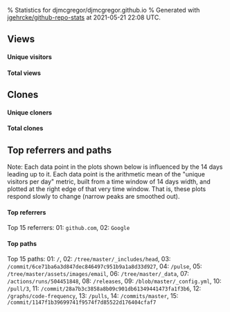 % Statistics for djmcgregor/djmcgregor.github.io
% Generated with [jgehrcke/github-repo-stats](https://github.com/jgehrcke/github-repo-stats) at 2021-05-21 22:08 UTC.


## Views

#### Unique visitors
<div id="chart_views_unique" class="full-width-chart"></div>

#### Total views
<div id="chart_views_total" class="full-width-chart"></div>

<div class="pagebreak-for-print"> </div>


## Clones

#### Unique cloners
<div id="chart_clones_unique" class="full-width-chart"></div>

#### Total clones
<div id="chart_clones_total" class="full-width-chart"></div>



<div class="pagebreak-for-print"> </div>



<div class="pagebreak-for-print"> </div>



## Top referrers and paths


Note: Each data point in the plots shown below is influenced by the 14 days
leading up to it. Each data point is the arithmetic mean of the "unique
visitors per day" metric, built from a time window of 14 days width, and
plotted at the right edge of that very time window. That is, these plots
respond slowly to change (narrow peaks are smoothed out).




#### Top referrers


<div id="chart_referrers_top_n_alltime" class="full-width-chart"></div>

Top 15 referrers: 01: `github.com`, 02: `Google`





#### Top paths


<div id="chart_paths_top_n_alltime" class="full-width-chart"></div>

Top 15 paths: 01: `/`, 02: `/tree/master/_includes/head`, 03: `/commit/6ce71ba6a3d847dec846497c951b9a1a8d33d927`, 04: `/pulse`, 05: `/tree/master/assets/images/email`, 06: `/tree/master/_data`, 07: `/actions/runs/504451848`, 08: `/releases`, 09: `/blob/master/_config.yml`, 10: `/pull/3`, 11: `/commit/28a7b3c3858a8b09c901db61349441473fa1f3b6`, 12: `/graphs/code-frequency`, 13: `/pulls`, 14: `/commits/master`, 15: `/commit/1147f1b39699741f9574f7d85522d176404cfaf7`


<script type="text/javascript">
    vegaEmbed('#chart_views_unique', {"$schema": "https://vega.github.io/schema/vega-lite/v4.8.1.json", "config": {"arc": {"fill": "#1b1e23"}, "area": {"fill": "#1b1e23"}, "axisBottom": {"domainColor": "#a9b4c4", "gridColor": "#a9b4c4", "labelColor": "#1b1e23", "labelFont": "relative-mono-11-pitch-pro, Menlo, monospace", "tickColor": "#a9b4c4", "titleColor": "#1b1e23", "titleFont": "relative-mono-11-pitch-pro, Menlo, monospace"}, "axisLeft": {"domainColor": "#a9b4c4", "gridColor": "#a9b4c4", "labelColor": "#1b1e23", "labelFont": "relative-mono-11-pitch-pro, Menlo, monospace", "tickColor": "#a9b4c4", "titleColor": "#1b1e23", "titleFont": "relative-mono-11-pitch-pro, Menlo, monospace"}, "axisX": {"grid": false}, "axisY": {"grid": false, "labelBound": true}, "background": "#FFFFFF", "group": {"fill": "#FFFFFF"}, "header": {"fontWeight": 400, "labelFont": "relative-mono-11-pitch-pro, Menlo, monospace", "titleFont": "relative-mono-11-pitch-pro, Menlo, monospace"}, "legend": {"labelFont": "relative-mono-11-pitch-pro, Menlo, monospace", "symbolSize": 200, "symbolType": "circle", "titleFont": "relative-mono-11-pitch-pro, Menlo, monospace"}, "line": {"color": "#1b1e23", "stroke": "#1b1e23"}, "path": {"stroke": "#1b1e23"}, "point": {"color": "#1b1e23", "cursor": "pointer", "filled": true, "size": 100}, "range": {"category": ["#85a2f7", "#ea9755", "#7eb36a", "#f07071", "#bc85d9", "#e587b6", "#a9b4c4", "#d4c05e", "#64b9c4"]}, "style": {"bar": {"fill": "#1b1e23"}, "text": {"font": "relative-mono-11-pitch-pro, Menlo, monospace", "fontWeight": 400}}, "symbol": {"shape": "circle"}, "title": {"anchor": "start", "font": "relative-mono-11-pitch-pro, Menlo, monospace", "fontWeight": 400}, "trail": {"color": "#1b1e23", "stroke": "#1b1e23"}, "view": {"stroke": null}}, "data": {"name": "data-32d87fd814c69fc5afa3eee71fe3f0b9"}, "datasets": {"data-32d87fd814c69fc5afa3eee71fe3f0b9": [{"time": "2021-01-13T00:00:00+00:00", "views_total": 3, "views_unique": 1}, {"time": "2021-01-14T00:00:00+00:00", "views_total": 0, "views_unique": 0}, {"time": "2021-01-15T00:00:00+00:00", "views_total": 16, "views_unique": 2}, {"time": "2021-01-18T00:00:00+00:00", "views_total": 8, "views_unique": 1}, {"time": "2021-01-19T00:00:00+00:00", "views_total": 1, "views_unique": 1}, {"time": "2021-01-22T00:00:00+00:00", "views_total": 156, "views_unique": 2}, {"time": "2021-01-23T00:00:00+00:00", "views_total": 53, "views_unique": 3}, {"time": "2021-01-28T00:00:00+00:00", "views_total": 6, "views_unique": 1}, {"time": "2021-01-29T00:00:00+00:00", "views_total": 2, "views_unique": 1}, {"time": "2021-02-01T00:00:00+00:00", "views_total": 9, "views_unique": 1}, {"time": "2021-02-07T00:00:00+00:00", "views_total": 31, "views_unique": 1}, {"time": "2021-02-09T00:00:00+00:00", "views_total": 0, "views_unique": 0}, {"time": "2021-02-10T00:00:00+00:00", "views_total": 15, "views_unique": 1}, {"time": "2021-02-12T00:00:00+00:00", "views_total": 1, "views_unique": 1}, {"time": "2021-02-14T00:00:00+00:00", "views_total": 8, "views_unique": 1}, {"time": "2021-02-15T00:00:00+00:00", "views_total": 2, "views_unique": 1}, {"time": "2021-02-22T00:00:00+00:00", "views_total": 13, "views_unique": 2}, {"time": "2021-02-23T00:00:00+00:00", "views_total": 1, "views_unique": 1}, {"time": "2021-02-24T00:00:00+00:00", "views_total": 0, "views_unique": 0}, {"time": "2021-02-27T00:00:00+00:00", "views_total": 0, "views_unique": 0}, {"time": "2021-02-28T00:00:00+00:00", "views_total": 96, "views_unique": 1}, {"time": "2021-03-01T00:00:00+00:00", "views_total": 0, "views_unique": 0}, {"time": "2021-03-03T00:00:00+00:00", "views_total": 0, "views_unique": 0}, {"time": "2021-03-04T00:00:00+00:00", "views_total": 9, "views_unique": 1}, {"time": "2021-03-08T00:00:00+00:00", "views_total": 5, "views_unique": 1}, {"time": "2021-03-17T00:00:00+00:00", "views_total": 0, "views_unique": 0}, {"time": "2021-03-20T00:00:00+00:00", "views_total": 1, "views_unique": 1}, {"time": "2021-03-29T00:00:00+00:00", "views_total": 0, "views_unique": 0}, {"time": "2021-04-05T00:00:00+00:00", "views_total": 2, "views_unique": 1}, {"time": "2021-04-06T00:00:00+00:00", "views_total": 13, "views_unique": 1}, {"time": "2021-04-08T00:00:00+00:00", "views_total": 1, "views_unique": 1}, {"time": "2021-04-09T00:00:00+00:00", "views_total": 1, "views_unique": 1}, {"time": "2021-04-15T00:00:00+00:00", "views_total": 0, "views_unique": 0}, {"time": "2021-04-16T00:00:00+00:00", "views_total": 0, "views_unique": 0}, {"time": "2021-04-18T00:00:00+00:00", "views_total": 0, "views_unique": 0}, {"time": "2021-04-20T00:00:00+00:00", "views_total": 3, "views_unique": 1}, {"time": "2021-05-07T00:00:00+00:00", "views_total": 8, "views_unique": 1}, {"time": "2021-05-11T00:00:00+00:00", "views_total": 13, "views_unique": 1}, {"time": "2021-05-15T00:00:00+00:00", "views_total": 0, "views_unique": 0}]}, "encoding": {"x": {"field": "time", "timeUnit": "yearmonthdate", "title": "date", "type": "temporal"}, "y": {"field": "views_unique", "scale": {"domain": [0, 3.3000000000000003], "zero": true}, "title": "unique views per day", "type": "quantitative"}}, "height": 200, "mark": {"point": true, "type": "line"}, "padding": 10, "width": "container"}, {"actions": false, "renderer": "svg"}).catch(console.error);
vegaEmbed('#chart_views_total', {"$schema": "https://vega.github.io/schema/vega-lite/v4.8.1.json", "config": {"arc": {"fill": "#1b1e23"}, "area": {"fill": "#1b1e23"}, "axisBottom": {"domainColor": "#a9b4c4", "gridColor": "#a9b4c4", "labelColor": "#1b1e23", "labelFont": "relative-mono-11-pitch-pro, Menlo, monospace", "tickColor": "#a9b4c4", "titleColor": "#1b1e23", "titleFont": "relative-mono-11-pitch-pro, Menlo, monospace"}, "axisLeft": {"domainColor": "#a9b4c4", "gridColor": "#a9b4c4", "labelColor": "#1b1e23", "labelFont": "relative-mono-11-pitch-pro, Menlo, monospace", "tickColor": "#a9b4c4", "titleColor": "#1b1e23", "titleFont": "relative-mono-11-pitch-pro, Menlo, monospace"}, "axisX": {"grid": false}, "axisY": {"grid": false, "labelBound": true}, "background": "#FFFFFF", "group": {"fill": "#FFFFFF"}, "header": {"fontWeight": 400, "labelFont": "relative-mono-11-pitch-pro, Menlo, monospace", "titleFont": "relative-mono-11-pitch-pro, Menlo, monospace"}, "legend": {"labelFont": "relative-mono-11-pitch-pro, Menlo, monospace", "symbolSize": 200, "symbolType": "circle", "titleFont": "relative-mono-11-pitch-pro, Menlo, monospace"}, "line": {"color": "#1b1e23", "stroke": "#1b1e23"}, "path": {"stroke": "#1b1e23"}, "point": {"color": "#1b1e23", "cursor": "pointer", "filled": true, "size": 100}, "range": {"category": ["#85a2f7", "#ea9755", "#7eb36a", "#f07071", "#bc85d9", "#e587b6", "#a9b4c4", "#d4c05e", "#64b9c4"]}, "style": {"bar": {"fill": "#1b1e23"}, "text": {"font": "relative-mono-11-pitch-pro, Menlo, monospace", "fontWeight": 400}}, "symbol": {"shape": "circle"}, "title": {"anchor": "start", "font": "relative-mono-11-pitch-pro, Menlo, monospace", "fontWeight": 400}, "trail": {"color": "#1b1e23", "stroke": "#1b1e23"}, "view": {"stroke": null}}, "data": {"name": "data-32d87fd814c69fc5afa3eee71fe3f0b9"}, "datasets": {"data-32d87fd814c69fc5afa3eee71fe3f0b9": [{"time": "2021-01-13T00:00:00+00:00", "views_total": 3, "views_unique": 1}, {"time": "2021-01-14T00:00:00+00:00", "views_total": 0, "views_unique": 0}, {"time": "2021-01-15T00:00:00+00:00", "views_total": 16, "views_unique": 2}, {"time": "2021-01-18T00:00:00+00:00", "views_total": 8, "views_unique": 1}, {"time": "2021-01-19T00:00:00+00:00", "views_total": 1, "views_unique": 1}, {"time": "2021-01-22T00:00:00+00:00", "views_total": 156, "views_unique": 2}, {"time": "2021-01-23T00:00:00+00:00", "views_total": 53, "views_unique": 3}, {"time": "2021-01-28T00:00:00+00:00", "views_total": 6, "views_unique": 1}, {"time": "2021-01-29T00:00:00+00:00", "views_total": 2, "views_unique": 1}, {"time": "2021-02-01T00:00:00+00:00", "views_total": 9, "views_unique": 1}, {"time": "2021-02-07T00:00:00+00:00", "views_total": 31, "views_unique": 1}, {"time": "2021-02-09T00:00:00+00:00", "views_total": 0, "views_unique": 0}, {"time": "2021-02-10T00:00:00+00:00", "views_total": 15, "views_unique": 1}, {"time": "2021-02-12T00:00:00+00:00", "views_total": 1, "views_unique": 1}, {"time": "2021-02-14T00:00:00+00:00", "views_total": 8, "views_unique": 1}, {"time": "2021-02-15T00:00:00+00:00", "views_total": 2, "views_unique": 1}, {"time": "2021-02-22T00:00:00+00:00", "views_total": 13, "views_unique": 2}, {"time": "2021-02-23T00:00:00+00:00", "views_total": 1, "views_unique": 1}, {"time": "2021-02-24T00:00:00+00:00", "views_total": 0, "views_unique": 0}, {"time": "2021-02-27T00:00:00+00:00", "views_total": 0, "views_unique": 0}, {"time": "2021-02-28T00:00:00+00:00", "views_total": 96, "views_unique": 1}, {"time": "2021-03-01T00:00:00+00:00", "views_total": 0, "views_unique": 0}, {"time": "2021-03-03T00:00:00+00:00", "views_total": 0, "views_unique": 0}, {"time": "2021-03-04T00:00:00+00:00", "views_total": 9, "views_unique": 1}, {"time": "2021-03-08T00:00:00+00:00", "views_total": 5, "views_unique": 1}, {"time": "2021-03-17T00:00:00+00:00", "views_total": 0, "views_unique": 0}, {"time": "2021-03-20T00:00:00+00:00", "views_total": 1, "views_unique": 1}, {"time": "2021-03-29T00:00:00+00:00", "views_total": 0, "views_unique": 0}, {"time": "2021-04-05T00:00:00+00:00", "views_total": 2, "views_unique": 1}, {"time": "2021-04-06T00:00:00+00:00", "views_total": 13, "views_unique": 1}, {"time": "2021-04-08T00:00:00+00:00", "views_total": 1, "views_unique": 1}, {"time": "2021-04-09T00:00:00+00:00", "views_total": 1, "views_unique": 1}, {"time": "2021-04-15T00:00:00+00:00", "views_total": 0, "views_unique": 0}, {"time": "2021-04-16T00:00:00+00:00", "views_total": 0, "views_unique": 0}, {"time": "2021-04-18T00:00:00+00:00", "views_total": 0, "views_unique": 0}, {"time": "2021-04-20T00:00:00+00:00", "views_total": 3, "views_unique": 1}, {"time": "2021-05-07T00:00:00+00:00", "views_total": 8, "views_unique": 1}, {"time": "2021-05-11T00:00:00+00:00", "views_total": 13, "views_unique": 1}, {"time": "2021-05-15T00:00:00+00:00", "views_total": 0, "views_unique": 0}]}, "encoding": {"x": {"field": "time", "timeUnit": "yearmonthdate", "title": "date", "type": "temporal"}, "y": {"field": "views_total", "scale": {"domain": [0, 171.60000000000002], "zero": true}, "title": "total views per day", "type": "quantitative"}}, "height": 200, "mark": {"point": true, "type": "line"}, "padding": 10, "width": "container"}, {"actions": false, "renderer": "svg"}).catch(console.error);
vegaEmbed('#chart_clones_unique', {"$schema": "https://vega.github.io/schema/vega-lite/v4.8.1.json", "config": {"arc": {"fill": "#1b1e23"}, "area": {"fill": "#1b1e23"}, "axisBottom": {"domainColor": "#a9b4c4", "gridColor": "#a9b4c4", "labelColor": "#1b1e23", "labelFont": "relative-mono-11-pitch-pro, Menlo, monospace", "tickColor": "#a9b4c4", "titleColor": "#1b1e23", "titleFont": "relative-mono-11-pitch-pro, Menlo, monospace"}, "axisLeft": {"domainColor": "#a9b4c4", "gridColor": "#a9b4c4", "labelColor": "#1b1e23", "labelFont": "relative-mono-11-pitch-pro, Menlo, monospace", "tickColor": "#a9b4c4", "titleColor": "#1b1e23", "titleFont": "relative-mono-11-pitch-pro, Menlo, monospace"}, "axisX": {"grid": false}, "axisY": {"grid": false, "labelBound": true}, "background": "#FFFFFF", "group": {"fill": "#FFFFFF"}, "header": {"fontWeight": 400, "labelFont": "relative-mono-11-pitch-pro, Menlo, monospace", "titleFont": "relative-mono-11-pitch-pro, Menlo, monospace"}, "legend": {"labelFont": "relative-mono-11-pitch-pro, Menlo, monospace", "symbolSize": 200, "symbolType": "circle", "titleFont": "relative-mono-11-pitch-pro, Menlo, monospace"}, "line": {"color": "#1b1e23", "stroke": "#1b1e23"}, "path": {"stroke": "#1b1e23"}, "point": {"color": "#1b1e23", "cursor": "pointer", "filled": true, "size": 100}, "range": {"category": ["#85a2f7", "#ea9755", "#7eb36a", "#f07071", "#bc85d9", "#e587b6", "#a9b4c4", "#d4c05e", "#64b9c4"]}, "style": {"bar": {"fill": "#1b1e23"}, "text": {"font": "relative-mono-11-pitch-pro, Menlo, monospace", "fontWeight": 400}}, "symbol": {"shape": "circle"}, "title": {"anchor": "start", "font": "relative-mono-11-pitch-pro, Menlo, monospace", "fontWeight": 400}, "trail": {"color": "#1b1e23", "stroke": "#1b1e23"}, "view": {"stroke": null}}, "data": {"name": "data-480c1b644fafcc492ec4bc7c238e23b6"}, "datasets": {"data-480c1b644fafcc492ec4bc7c238e23b6": [{"clones_total": 0, "clones_unique": 0, "time": "2021-01-13T00:00:00+00:00"}, {"clones_total": 3, "clones_unique": 3, "time": "2021-01-14T00:00:00+00:00"}, {"clones_total": 0, "clones_unique": 0, "time": "2021-01-15T00:00:00+00:00"}, {"clones_total": 2, "clones_unique": 2, "time": "2021-01-18T00:00:00+00:00"}, {"clones_total": 0, "clones_unique": 0, "time": "2021-01-19T00:00:00+00:00"}, {"clones_total": 9, "clones_unique": 8, "time": "2021-01-22T00:00:00+00:00"}, {"clones_total": 3, "clones_unique": 2, "time": "2021-01-23T00:00:00+00:00"}, {"clones_total": 0, "clones_unique": 0, "time": "2021-01-28T00:00:00+00:00"}, {"clones_total": 0, "clones_unique": 0, "time": "2021-01-29T00:00:00+00:00"}, {"clones_total": 0, "clones_unique": 0, "time": "2021-02-01T00:00:00+00:00"}, {"clones_total": 5, "clones_unique": 5, "time": "2021-02-07T00:00:00+00:00"}, {"clones_total": 1, "clones_unique": 1, "time": "2021-02-09T00:00:00+00:00"}, {"clones_total": 0, "clones_unique": 0, "time": "2021-02-10T00:00:00+00:00"}, {"clones_total": 0, "clones_unique": 0, "time": "2021-02-12T00:00:00+00:00"}, {"clones_total": 0, "clones_unique": 0, "time": "2021-02-14T00:00:00+00:00"}, {"clones_total": 0, "clones_unique": 0, "time": "2021-02-15T00:00:00+00:00"}, {"clones_total": 3, "clones_unique": 3, "time": "2021-02-22T00:00:00+00:00"}, {"clones_total": 0, "clones_unique": 0, "time": "2021-02-23T00:00:00+00:00"}, {"clones_total": 1, "clones_unique": 1, "time": "2021-02-24T00:00:00+00:00"}, {"clones_total": 1, "clones_unique": 1, "time": "2021-02-27T00:00:00+00:00"}, {"clones_total": 34, "clones_unique": 18, "time": "2021-02-28T00:00:00+00:00"}, {"clones_total": 1, "clones_unique": 1, "time": "2021-03-01T00:00:00+00:00"}, {"clones_total": 1, "clones_unique": 1, "time": "2021-03-03T00:00:00+00:00"}, {"clones_total": 0, "clones_unique": 0, "time": "2021-03-04T00:00:00+00:00"}, {"clones_total": 0, "clones_unique": 0, "time": "2021-03-08T00:00:00+00:00"}, {"clones_total": 1, "clones_unique": 1, "time": "2021-03-17T00:00:00+00:00"}, {"clones_total": 0, "clones_unique": 0, "time": "2021-03-20T00:00:00+00:00"}, {"clones_total": 1, "clones_unique": 1, "time": "2021-03-29T00:00:00+00:00"}, {"clones_total": 1, "clones_unique": 1, "time": "2021-04-05T00:00:00+00:00"}, {"clones_total": 4, "clones_unique": 4, "time": "2021-04-06T00:00:00+00:00"}, {"clones_total": 1, "clones_unique": 1, "time": "2021-04-08T00:00:00+00:00"}, {"clones_total": 0, "clones_unique": 0, "time": "2021-04-09T00:00:00+00:00"}, {"clones_total": 1, "clones_unique": 1, "time": "2021-04-15T00:00:00+00:00"}, {"clones_total": 3, "clones_unique": 3, "time": "2021-04-16T00:00:00+00:00"}, {"clones_total": 1, "clones_unique": 1, "time": "2021-04-18T00:00:00+00:00"}, {"clones_total": 0, "clones_unique": 0, "time": "2021-04-20T00:00:00+00:00"}, {"clones_total": 4, "clones_unique": 4, "time": "2021-05-07T00:00:00+00:00"}, {"clones_total": 0, "clones_unique": 0, "time": "2021-05-11T00:00:00+00:00"}, {"clones_total": 1, "clones_unique": 1, "time": "2021-05-15T00:00:00+00:00"}]}, "encoding": {"x": {"field": "time", "timeUnit": "yearmonthdate", "title": "date", "type": "temporal"}, "y": {"field": "clones_unique", "scale": {"domain": [0, 19.8], "zero": true}, "title": "unique clones per day", "type": "quantitative"}}, "height": 200, "mark": {"point": true, "type": "line"}, "padding": 10, "width": "container"}, {"actions": false, "renderer": "svg"}).catch(console.error);
vegaEmbed('#chart_clones_total', {"$schema": "https://vega.github.io/schema/vega-lite/v4.8.1.json", "config": {"arc": {"fill": "#1b1e23"}, "area": {"fill": "#1b1e23"}, "axisBottom": {"domainColor": "#a9b4c4", "gridColor": "#a9b4c4", "labelColor": "#1b1e23", "labelFont": "relative-mono-11-pitch-pro, Menlo, monospace", "tickColor": "#a9b4c4", "titleColor": "#1b1e23", "titleFont": "relative-mono-11-pitch-pro, Menlo, monospace"}, "axisLeft": {"domainColor": "#a9b4c4", "gridColor": "#a9b4c4", "labelColor": "#1b1e23", "labelFont": "relative-mono-11-pitch-pro, Menlo, monospace", "tickColor": "#a9b4c4", "titleColor": "#1b1e23", "titleFont": "relative-mono-11-pitch-pro, Menlo, monospace"}, "axisX": {"grid": false}, "axisY": {"grid": false, "labelBound": true}, "background": "#FFFFFF", "group": {"fill": "#FFFFFF"}, "header": {"fontWeight": 400, "labelFont": "relative-mono-11-pitch-pro, Menlo, monospace", "titleFont": "relative-mono-11-pitch-pro, Menlo, monospace"}, "legend": {"labelFont": "relative-mono-11-pitch-pro, Menlo, monospace", "symbolSize": 200, "symbolType": "circle", "titleFont": "relative-mono-11-pitch-pro, Menlo, monospace"}, "line": {"color": "#1b1e23", "stroke": "#1b1e23"}, "path": {"stroke": "#1b1e23"}, "point": {"color": "#1b1e23", "cursor": "pointer", "filled": true, "size": 100}, "range": {"category": ["#85a2f7", "#ea9755", "#7eb36a", "#f07071", "#bc85d9", "#e587b6", "#a9b4c4", "#d4c05e", "#64b9c4"]}, "style": {"bar": {"fill": "#1b1e23"}, "text": {"font": "relative-mono-11-pitch-pro, Menlo, monospace", "fontWeight": 400}}, "symbol": {"shape": "circle"}, "title": {"anchor": "start", "font": "relative-mono-11-pitch-pro, Menlo, monospace", "fontWeight": 400}, "trail": {"color": "#1b1e23", "stroke": "#1b1e23"}, "view": {"stroke": null}}, "data": {"name": "data-480c1b644fafcc492ec4bc7c238e23b6"}, "datasets": {"data-480c1b644fafcc492ec4bc7c238e23b6": [{"clones_total": 0, "clones_unique": 0, "time": "2021-01-13T00:00:00+00:00"}, {"clones_total": 3, "clones_unique": 3, "time": "2021-01-14T00:00:00+00:00"}, {"clones_total": 0, "clones_unique": 0, "time": "2021-01-15T00:00:00+00:00"}, {"clones_total": 2, "clones_unique": 2, "time": "2021-01-18T00:00:00+00:00"}, {"clones_total": 0, "clones_unique": 0, "time": "2021-01-19T00:00:00+00:00"}, {"clones_total": 9, "clones_unique": 8, "time": "2021-01-22T00:00:00+00:00"}, {"clones_total": 3, "clones_unique": 2, "time": "2021-01-23T00:00:00+00:00"}, {"clones_total": 0, "clones_unique": 0, "time": "2021-01-28T00:00:00+00:00"}, {"clones_total": 0, "clones_unique": 0, "time": "2021-01-29T00:00:00+00:00"}, {"clones_total": 0, "clones_unique": 0, "time": "2021-02-01T00:00:00+00:00"}, {"clones_total": 5, "clones_unique": 5, "time": "2021-02-07T00:00:00+00:00"}, {"clones_total": 1, "clones_unique": 1, "time": "2021-02-09T00:00:00+00:00"}, {"clones_total": 0, "clones_unique": 0, "time": "2021-02-10T00:00:00+00:00"}, {"clones_total": 0, "clones_unique": 0, "time": "2021-02-12T00:00:00+00:00"}, {"clones_total": 0, "clones_unique": 0, "time": "2021-02-14T00:00:00+00:00"}, {"clones_total": 0, "clones_unique": 0, "time": "2021-02-15T00:00:00+00:00"}, {"clones_total": 3, "clones_unique": 3, "time": "2021-02-22T00:00:00+00:00"}, {"clones_total": 0, "clones_unique": 0, "time": "2021-02-23T00:00:00+00:00"}, {"clones_total": 1, "clones_unique": 1, "time": "2021-02-24T00:00:00+00:00"}, {"clones_total": 1, "clones_unique": 1, "time": "2021-02-27T00:00:00+00:00"}, {"clones_total": 34, "clones_unique": 18, "time": "2021-02-28T00:00:00+00:00"}, {"clones_total": 1, "clones_unique": 1, "time": "2021-03-01T00:00:00+00:00"}, {"clones_total": 1, "clones_unique": 1, "time": "2021-03-03T00:00:00+00:00"}, {"clones_total": 0, "clones_unique": 0, "time": "2021-03-04T00:00:00+00:00"}, {"clones_total": 0, "clones_unique": 0, "time": "2021-03-08T00:00:00+00:00"}, {"clones_total": 1, "clones_unique": 1, "time": "2021-03-17T00:00:00+00:00"}, {"clones_total": 0, "clones_unique": 0, "time": "2021-03-20T00:00:00+00:00"}, {"clones_total": 1, "clones_unique": 1, "time": "2021-03-29T00:00:00+00:00"}, {"clones_total": 1, "clones_unique": 1, "time": "2021-04-05T00:00:00+00:00"}, {"clones_total": 4, "clones_unique": 4, "time": "2021-04-06T00:00:00+00:00"}, {"clones_total": 1, "clones_unique": 1, "time": "2021-04-08T00:00:00+00:00"}, {"clones_total": 0, "clones_unique": 0, "time": "2021-04-09T00:00:00+00:00"}, {"clones_total": 1, "clones_unique": 1, "time": "2021-04-15T00:00:00+00:00"}, {"clones_total": 3, "clones_unique": 3, "time": "2021-04-16T00:00:00+00:00"}, {"clones_total": 1, "clones_unique": 1, "time": "2021-04-18T00:00:00+00:00"}, {"clones_total": 0, "clones_unique": 0, "time": "2021-04-20T00:00:00+00:00"}, {"clones_total": 4, "clones_unique": 4, "time": "2021-05-07T00:00:00+00:00"}, {"clones_total": 0, "clones_unique": 0, "time": "2021-05-11T00:00:00+00:00"}, {"clones_total": 1, "clones_unique": 1, "time": "2021-05-15T00:00:00+00:00"}]}, "encoding": {"x": {"field": "time", "timeUnit": "yearmonthdate", "title": "date", "type": "temporal"}, "y": {"field": "clones_total", "scale": {"domain": [0, 37.400000000000006], "zero": true}, "title": "total clones per day", "type": "quantitative"}}, "height": 200, "mark": {"point": true, "type": "line"}, "padding": 10, "width": "container"}, {"actions": false, "renderer": "svg"}).catch(console.error);
vegaEmbed('#chart_referrers_top_n_alltime', {"$schema": "https://vega.github.io/schema/vega-lite/v4.8.1.json", "config": {"arc": {"fill": "#1b1e23"}, "area": {"fill": "#1b1e23"}, "axisBottom": {"domainColor": "#a9b4c4", "gridColor": "#a9b4c4", "labelColor": "#1b1e23", "labelFont": "relative-mono-11-pitch-pro, Menlo, monospace", "tickColor": "#a9b4c4", "titleColor": "#1b1e23", "titleFont": "relative-mono-11-pitch-pro, Menlo, monospace"}, "axisLeft": {"domainColor": "#a9b4c4", "gridColor": "#a9b4c4", "labelColor": "#1b1e23", "labelFont": "relative-mono-11-pitch-pro, Menlo, monospace", "tickColor": "#a9b4c4", "titleColor": "#1b1e23", "titleFont": "relative-mono-11-pitch-pro, Menlo, monospace"}, "axisX": {"grid": false}, "axisY": {"grid": false}, "background": "#FFFFFF", "group": {"fill": "#FFFFFF"}, "header": {"fontWeight": 400, "labelFont": "relative-mono-11-pitch-pro, Menlo, monospace", "titleFont": "relative-mono-11-pitch-pro, Menlo, monospace"}, "legend": {"labelFont": "relative-mono-11-pitch-pro, Menlo, monospace", "symbolSize": 200, "symbolType": "circle", "titleFont": "relative-mono-11-pitch-pro, Menlo, monospace"}, "line": {"color": "#1b1e23", "stroke": "#1b1e23"}, "path": {"stroke": "#1b1e23"}, "point": {"color": "#1b1e23", "cursor": "pointer", "filled": true, "size": 100}, "range": {"category": ["#85a2f7", "#ea9755", "#7eb36a", "#f07071", "#bc85d9", "#e587b6", "#a9b4c4", "#d4c05e", "#64b9c4"]}, "style": {"bar": {"fill": "#1b1e23"}, "text": {"font": "relative-mono-11-pitch-pro, Menlo, monospace", "fontWeight": 400}}, "symbol": {"shape": "circle"}, "title": {"anchor": "start", "font": "relative-mono-11-pitch-pro, Menlo, monospace", "fontWeight": 400}, "trail": {"color": "#1b1e23", "stroke": "#1b1e23"}, "view": {"stroke": null}}, "data": {"name": "data-7eb156d5685852bfaa58476edd162ec5"}, "datasets": {"data-7eb156d5685852bfaa58476edd162ec5": [{"referrer": "github.com", "time": "2021-01-22T00:00:00+00:00", "views_unique": 2.0, "views_unique_norm": 0.14285714285714285}, {"referrer": "github.com", "time": "2021-01-23T00:00:00+00:00", "views_unique": 2.0, "views_unique_norm": 0.14285714285714285}, {"referrer": "github.com", "time": "2021-01-25T00:00:00+00:00", "views_unique": 5.0, "views_unique_norm": 0.35714285714285715}, {"referrer": "github.com", "time": "2021-01-29T00:00:00+00:00", "views_unique": 4.0, "views_unique_norm": 0.2857142857142857}, {"referrer": "github.com", "time": "2021-02-01T00:00:00+00:00", "views_unique": 4.0, "views_unique_norm": 0.2857142857142857}, {"referrer": "github.com", "time": "2021-02-05T00:00:00+00:00", "views_unique": 3.0, "views_unique_norm": 0.21428571428571427}, {"referrer": "github.com", "time": "2021-02-09T00:00:00+00:00", "views_unique": 1.0, "views_unique_norm": 0.07142857142857142}, {"referrer": "github.com", "time": "2021-02-13T00:00:00+00:00", "views_unique": 1.0, "views_unique_norm": 0.07142857142857142}, {"referrer": "github.com", "time": "2021-02-17T00:00:00+00:00", "views_unique": 2.0, "views_unique_norm": 0.14285714285714285}, {"referrer": "github.com", "time": "2021-02-21T00:00:00+00:00", "views_unique": 2.0, "views_unique_norm": 0.14285714285714285}, {"referrer": "github.com", "time": "2021-02-25T00:00:00+00:00", "views_unique": 3.0, "views_unique_norm": 0.21428571428571427}, {"referrer": "github.com", "time": "2021-03-01T00:00:00+00:00", "views_unique": 2.0, "views_unique_norm": 0.14285714285714285}, {"referrer": "github.com", "time": "2021-03-05T00:00:00+00:00", "views_unique": 2.0, "views_unique_norm": 0.14285714285714285}, {"referrer": "github.com", "time": "2021-03-09T00:00:00+00:00", "views_unique": 1.0, "views_unique_norm": 0.07142857142857142}, {"referrer": "github.com", "time": "2021-03-13T00:00:00+00:00", "views_unique": 1.0, "views_unique_norm": 0.07142857142857142}, {"referrer": "github.com", "time": "2021-03-17T00:00:00+00:00", "views_unique": 1.0, "views_unique_norm": 0.07142857142857142}, {"referrer": "github.com", "time": "2021-03-21T00:00:00+00:00", "views_unique": 1.0, "views_unique_norm": 0.07142857142857142}, {"referrer": "github.com", "time": "2021-03-25T00:00:00+00:00", "views_unique": 1.0, "views_unique_norm": 0.07142857142857142}, {"referrer": "github.com", "time": "2021-03-29T00:00:00+00:00", "views_unique": 1.0, "views_unique_norm": 0.07142857142857142}, {"referrer": "github.com", "time": "2021-04-02T00:00:00+00:00", "views_unique": 1.0, "views_unique_norm": 0.07142857142857142}, {"referrer": "github.com", "time": "2021-04-09T00:00:00+00:00", "views_unique": 1.0, "views_unique_norm": 0.07142857142857142}, {"referrer": "github.com", "time": "2021-04-13T00:00:00+00:00", "views_unique": 1.0, "views_unique_norm": 0.07142857142857142}, {"referrer": "github.com", "time": "2021-04-17T00:00:00+00:00", "views_unique": 1.0, "views_unique_norm": 0.07142857142857142}, {"referrer": "github.com", "time": "2021-04-21T00:00:00+00:00", "views_unique": 1.0, "views_unique_norm": 0.07142857142857142}, {"referrer": "github.com", "time": "2021-04-25T00:00:00+00:00", "views_unique": 1.0, "views_unique_norm": 0.07142857142857142}, {"referrer": "github.com", "time": "2021-04-29T00:00:00+00:00", "views_unique": 1.0, "views_unique_norm": 0.07142857142857142}, {"referrer": "github.com", "time": "2021-05-01T00:00:00+00:00", "views_unique": 1.0, "views_unique_norm": 0.07142857142857142}, {"referrer": "github.com", "time": "2021-05-09T00:00:00+00:00", "views_unique": 1.0, "views_unique_norm": 0.07142857142857142}, {"referrer": "github.com", "time": "2021-05-13T00:00:00+00:00", "views_unique": 1.0, "views_unique_norm": 0.07142857142857142}, {"referrer": "github.com", "time": "2021-05-17T00:00:00+00:00", "views_unique": 1.0, "views_unique_norm": 0.07142857142857142}, {"referrer": "github.com", "time": "2021-05-21T00:00:00+00:00", "views_unique": 1.0, "views_unique_norm": 0.07142857142857142}, {"referrer": "Google", "time": "2021-01-22T00:00:00+00:00", "views_unique": null, "views_unique_norm": null}, {"referrer": "Google", "time": "2021-01-23T00:00:00+00:00", "views_unique": null, "views_unique_norm": null}, {"referrer": "Google", "time": "2021-01-25T00:00:00+00:00", "views_unique": null, "views_unique_norm": null}, {"referrer": "Google", "time": "2021-01-29T00:00:00+00:00", "views_unique": null, "views_unique_norm": null}, {"referrer": "Google", "time": "2021-02-01T00:00:00+00:00", "views_unique": null, "views_unique_norm": null}, {"referrer": "Google", "time": "2021-02-05T00:00:00+00:00", "views_unique": null, "views_unique_norm": null}, {"referrer": "Google", "time": "2021-02-09T00:00:00+00:00", "views_unique": null, "views_unique_norm": null}, {"referrer": "Google", "time": "2021-02-13T00:00:00+00:00", "views_unique": null, "views_unique_norm": null}, {"referrer": "Google", "time": "2021-02-17T00:00:00+00:00", "views_unique": 1.0, "views_unique_norm": 0.07142857142857142}, {"referrer": "Google", "time": "2021-02-21T00:00:00+00:00", "views_unique": 1.0, "views_unique_norm": 0.07142857142857142}, {"referrer": "Google", "time": "2021-02-25T00:00:00+00:00", "views_unique": 1.0, "views_unique_norm": 0.07142857142857142}, {"referrer": "Google", "time": "2021-03-01T00:00:00+00:00", "views_unique": null, "views_unique_norm": null}, {"referrer": "Google", "time": "2021-03-05T00:00:00+00:00", "views_unique": null, "views_unique_norm": null}, {"referrer": "Google", "time": "2021-03-09T00:00:00+00:00", "views_unique": null, "views_unique_norm": null}, {"referrer": "Google", "time": "2021-03-13T00:00:00+00:00", "views_unique": null, "views_unique_norm": null}, {"referrer": "Google", "time": "2021-03-17T00:00:00+00:00", "views_unique": null, "views_unique_norm": null}, {"referrer": "Google", "time": "2021-03-21T00:00:00+00:00", "views_unique": null, "views_unique_norm": null}, {"referrer": "Google", "time": "2021-03-25T00:00:00+00:00", "views_unique": null, "views_unique_norm": null}, {"referrer": "Google", "time": "2021-03-29T00:00:00+00:00", "views_unique": null, "views_unique_norm": null}, {"referrer": "Google", "time": "2021-04-02T00:00:00+00:00", "views_unique": null, "views_unique_norm": null}, {"referrer": "Google", "time": "2021-04-09T00:00:00+00:00", "views_unique": null, "views_unique_norm": null}, {"referrer": "Google", "time": "2021-04-13T00:00:00+00:00", "views_unique": null, "views_unique_norm": null}, {"referrer": "Google", "time": "2021-04-17T00:00:00+00:00", "views_unique": null, "views_unique_norm": null}, {"referrer": "Google", "time": "2021-04-21T00:00:00+00:00", "views_unique": null, "views_unique_norm": null}, {"referrer": "Google", "time": "2021-04-25T00:00:00+00:00", "views_unique": null, "views_unique_norm": null}, {"referrer": "Google", "time": "2021-04-29T00:00:00+00:00", "views_unique": null, "views_unique_norm": null}, {"referrer": "Google", "time": "2021-05-01T00:00:00+00:00", "views_unique": null, "views_unique_norm": null}, {"referrer": "Google", "time": "2021-05-09T00:00:00+00:00", "views_unique": null, "views_unique_norm": null}, {"referrer": "Google", "time": "2021-05-13T00:00:00+00:00", "views_unique": null, "views_unique_norm": null}, {"referrer": "Google", "time": "2021-05-17T00:00:00+00:00", "views_unique": null, "views_unique_norm": null}, {"referrer": "Google", "time": "2021-05-21T00:00:00+00:00", "views_unique": null, "views_unique_norm": null}]}, "encoding": {"color": {"field": "referrer", "sort": {"field": "order"}, "type": "nominal"}, "x": {"field": "time", "timeUnit": "yearmonthdate", "title": "date", "type": "temporal"}, "y": {"field": "views_unique_norm", "scale": {"domain": [0, 0.3928571428571429], "zero": true}, "title": "unique visitors per day (mean from last 14 days)", "type": "quantitative"}}, "height": 300, "mark": {"point": true, "type": "line"}, "padding": 10, "width": "container"}, {"actions": false, "renderer": "svg"}).catch(console.error);
vegaEmbed('#chart_paths_top_n_alltime', {"$schema": "https://vega.github.io/schema/vega-lite/v4.8.1.json", "config": {"arc": {"fill": "#1b1e23"}, "area": {"fill": "#1b1e23"}, "axisBottom": {"domainColor": "#a9b4c4", "gridColor": "#a9b4c4", "labelColor": "#1b1e23", "labelFont": "relative-mono-11-pitch-pro, Menlo, monospace", "tickColor": "#a9b4c4", "titleColor": "#1b1e23", "titleFont": "relative-mono-11-pitch-pro, Menlo, monospace"}, "axisLeft": {"domainColor": "#a9b4c4", "gridColor": "#a9b4c4", "labelColor": "#1b1e23", "labelFont": "relative-mono-11-pitch-pro, Menlo, monospace", "tickColor": "#a9b4c4", "titleColor": "#1b1e23", "titleFont": "relative-mono-11-pitch-pro, Menlo, monospace"}, "axisX": {"grid": false}, "axisY": {"grid": false}, "background": "#FFFFFF", "group": {"fill": "#FFFFFF"}, "header": {"fontWeight": 400, "labelFont": "relative-mono-11-pitch-pro, Menlo, monospace", "titleFont": "relative-mono-11-pitch-pro, Menlo, monospace"}, "legend": {"labelFont": "relative-mono-11-pitch-pro, Menlo, monospace", "symbolSize": 200, "symbolType": "circle", "titleFont": "relative-mono-11-pitch-pro, Menlo, monospace"}, "line": {"color": "#1b1e23", "stroke": "#1b1e23"}, "path": {"stroke": "#1b1e23"}, "point": {"color": "#1b1e23", "cursor": "pointer", "filled": true, "size": 100}, "range": {"category": ["#85a2f7", "#ea9755", "#7eb36a", "#f07071", "#bc85d9", "#e587b6", "#a9b4c4", "#d4c05e", "#64b9c4"]}, "style": {"bar": {"fill": "#1b1e23"}, "text": {"font": "relative-mono-11-pitch-pro, Menlo, monospace", "fontWeight": 400}}, "symbol": {"shape": "circle"}, "title": {"anchor": "start", "font": "relative-mono-11-pitch-pro, Menlo, monospace", "fontWeight": 400}, "trail": {"color": "#1b1e23", "stroke": "#1b1e23"}, "view": {"stroke": null}}, "data": {"name": "data-b3b9a58a88a0bdaf9031469879de123e"}, "datasets": {"data-b3b9a58a88a0bdaf9031469879de123e": [{"path": "/", "time": "2021-01-22T00:00:00+00:00", "views_unique": 1.0, "views_unique_norm": 0.07142857142857142}, {"path": "/", "time": "2021-01-23T00:00:00+00:00", "views_unique": 1.0, "views_unique_norm": 0.07142857142857142}, {"path": "/", "time": "2021-01-25T00:00:00+00:00", "views_unique": 4.0, "views_unique_norm": 0.2857142857142857}, {"path": "/", "time": "2021-01-29T00:00:00+00:00", "views_unique": 4.0, "views_unique_norm": 0.2857142857142857}, {"path": "/", "time": "2021-02-01T00:00:00+00:00", "views_unique": 4.0, "views_unique_norm": 0.2857142857142857}, {"path": "/", "time": "2021-02-05T00:00:00+00:00", "views_unique": 3.0, "views_unique_norm": 0.21428571428571427}, {"path": "/", "time": "2021-02-09T00:00:00+00:00", "views_unique": 1.0, "views_unique_norm": 0.07142857142857142}, {"path": "/", "time": "2021-02-13T00:00:00+00:00", "views_unique": 1.0, "views_unique_norm": 0.07142857142857142}, {"path": "/", "time": "2021-02-17T00:00:00+00:00", "views_unique": 3.0, "views_unique_norm": 0.21428571428571427}, {"path": "/", "time": "2021-02-21T00:00:00+00:00", "views_unique": 3.0, "views_unique_norm": 0.21428571428571427}, {"path": "/", "time": "2021-02-25T00:00:00+00:00", "views_unique": 4.0, "views_unique_norm": 0.2857142857142857}, {"path": "/", "time": "2021-03-01T00:00:00+00:00", "views_unique": 2.0, "views_unique_norm": 0.14285714285714285}, {"path": "/", "time": "2021-03-05T00:00:00+00:00", "views_unique": 2.0, "views_unique_norm": 0.14285714285714285}, {"path": "/", "time": "2021-03-09T00:00:00+00:00", "views_unique": 1.0, "views_unique_norm": 0.07142857142857142}, {"path": "/", "time": "2021-03-13T00:00:00+00:00", "views_unique": 1.0, "views_unique_norm": 0.07142857142857142}, {"path": "/", "time": "2021-03-17T00:00:00+00:00", "views_unique": 1.0, "views_unique_norm": 0.07142857142857142}, {"path": "/", "time": "2021-03-21T00:00:00+00:00", "views_unique": 1.0, "views_unique_norm": 0.07142857142857142}, {"path": "/", "time": "2021-03-25T00:00:00+00:00", "views_unique": 1.0, "views_unique_norm": 0.07142857142857142}, {"path": "/", "time": "2021-03-29T00:00:00+00:00", "views_unique": 1.0, "views_unique_norm": 0.07142857142857142}, {"path": "/", "time": "2021-04-02T00:00:00+00:00", "views_unique": 1.0, "views_unique_norm": 0.07142857142857142}, {"path": "/", "time": "2021-04-09T00:00:00+00:00", "views_unique": 1.0, "views_unique_norm": 0.07142857142857142}, {"path": "/", "time": "2021-04-13T00:00:00+00:00", "views_unique": 1.0, "views_unique_norm": 0.07142857142857142}, {"path": "/", "time": "2021-04-17T00:00:00+00:00", "views_unique": 1.0, "views_unique_norm": 0.07142857142857142}, {"path": "/", "time": "2021-04-21T00:00:00+00:00", "views_unique": 1.0, "views_unique_norm": 0.07142857142857142}, {"path": "/", "time": "2021-04-25T00:00:00+00:00", "views_unique": 1.0, "views_unique_norm": 0.07142857142857142}, {"path": "/", "time": "2021-04-29T00:00:00+00:00", "views_unique": 1.0, "views_unique_norm": 0.07142857142857142}, {"path": "/", "time": "2021-05-01T00:00:00+00:00", "views_unique": 1.0, "views_unique_norm": 0.07142857142857142}, {"path": "/", "time": "2021-05-09T00:00:00+00:00", "views_unique": 1.0, "views_unique_norm": 0.07142857142857142}, {"path": "/", "time": "2021-05-13T00:00:00+00:00", "views_unique": 1.0, "views_unique_norm": 0.07142857142857142}, {"path": "/", "time": "2021-05-17T00:00:00+00:00", "views_unique": 1.0, "views_unique_norm": 0.07142857142857142}, {"path": "/", "time": "2021-05-21T00:00:00+00:00", "views_unique": 1.0, "views_unique_norm": 0.07142857142857142}, {"path": "/tree/master/_includes/head", "time": "2021-01-22T00:00:00+00:00", "views_unique": null, "views_unique_norm": null}, {"path": "/tree/master/_includes/head", "time": "2021-01-23T00:00:00+00:00", "views_unique": null, "views_unique_norm": null}, {"path": "/tree/master/_includes/head", "time": "2021-01-25T00:00:00+00:00", "views_unique": null, "views_unique_norm": null}, {"path": "/tree/master/_includes/head", "time": "2021-01-29T00:00:00+00:00", "views_unique": null, "views_unique_norm": null}, {"path": "/tree/master/_includes/head", "time": "2021-02-01T00:00:00+00:00", "views_unique": null, "views_unique_norm": null}, {"path": "/tree/master/_includes/head", "time": "2021-02-05T00:00:00+00:00", "views_unique": null, "views_unique_norm": null}, {"path": "/tree/master/_includes/head", "time": "2021-02-09T00:00:00+00:00", "views_unique": null, "views_unique_norm": null}, {"path": "/tree/master/_includes/head", "time": "2021-02-13T00:00:00+00:00", "views_unique": null, "views_unique_norm": null}, {"path": "/tree/master/_includes/head", "time": "2021-02-17T00:00:00+00:00", "views_unique": null, "views_unique_norm": null}, {"path": "/tree/master/_includes/head", "time": "2021-02-21T00:00:00+00:00", "views_unique": null, "views_unique_norm": null}, {"path": "/tree/master/_includes/head", "time": "2021-02-25T00:00:00+00:00", "views_unique": null, "views_unique_norm": null}, {"path": "/tree/master/_includes/head", "time": "2021-03-01T00:00:00+00:00", "views_unique": null, "views_unique_norm": null}, {"path": "/tree/master/_includes/head", "time": "2021-03-05T00:00:00+00:00", "views_unique": null, "views_unique_norm": null}, {"path": "/tree/master/_includes/head", "time": "2021-03-09T00:00:00+00:00", "views_unique": null, "views_unique_norm": null}, {"path": "/tree/master/_includes/head", "time": "2021-03-13T00:00:00+00:00", "views_unique": null, "views_unique_norm": null}, {"path": "/tree/master/_includes/head", "time": "2021-03-17T00:00:00+00:00", "views_unique": null, "views_unique_norm": null}, {"path": "/tree/master/_includes/head", "time": "2021-03-21T00:00:00+00:00", "views_unique": null, "views_unique_norm": null}, {"path": "/tree/master/_includes/head", "time": "2021-03-25T00:00:00+00:00", "views_unique": null, "views_unique_norm": null}, {"path": "/tree/master/_includes/head", "time": "2021-03-29T00:00:00+00:00", "views_unique": null, "views_unique_norm": null}, {"path": "/tree/master/_includes/head", "time": "2021-04-02T00:00:00+00:00", "views_unique": null, "views_unique_norm": null}, {"path": "/tree/master/_includes/head", "time": "2021-04-09T00:00:00+00:00", "views_unique": 1.0, "views_unique_norm": 0.07142857142857142}, {"path": "/tree/master/_includes/head", "time": "2021-04-13T00:00:00+00:00", "views_unique": 1.0, "views_unique_norm": 0.07142857142857142}, {"path": "/tree/master/_includes/head", "time": "2021-04-17T00:00:00+00:00", "views_unique": 1.0, "views_unique_norm": 0.07142857142857142}, {"path": "/tree/master/_includes/head", "time": "2021-04-21T00:00:00+00:00", "views_unique": null, "views_unique_norm": null}, {"path": "/tree/master/_includes/head", "time": "2021-04-25T00:00:00+00:00", "views_unique": null, "views_unique_norm": null}, {"path": "/tree/master/_includes/head", "time": "2021-04-29T00:00:00+00:00", "views_unique": null, "views_unique_norm": null}, {"path": "/tree/master/_includes/head", "time": "2021-05-01T00:00:00+00:00", "views_unique": null, "views_unique_norm": null}, {"path": "/tree/master/_includes/head", "time": "2021-05-09T00:00:00+00:00", "views_unique": null, "views_unique_norm": null}, {"path": "/tree/master/_includes/head", "time": "2021-05-13T00:00:00+00:00", "views_unique": null, "views_unique_norm": null}, {"path": "/tree/master/_includes/head", "time": "2021-05-17T00:00:00+00:00", "views_unique": null, "views_unique_norm": null}, {"path": "/tree/master/_includes/head", "time": "2021-05-21T00:00:00+00:00", "views_unique": null, "views_unique_norm": null}, {"path": "/commit/6ce71ba6a3d847dec846497c951b9a1a8d33d927", "time": "2021-01-22T00:00:00+00:00", "views_unique": null, "views_unique_norm": null}, {"path": "/commit/6ce71ba6a3d847dec846497c951b9a1a8d33d927", "time": "2021-01-23T00:00:00+00:00", "views_unique": null, "views_unique_norm": null}, {"path": "/commit/6ce71ba6a3d847dec846497c951b9a1a8d33d927", "time": "2021-01-25T00:00:00+00:00", "views_unique": null, "views_unique_norm": null}, {"path": "/commit/6ce71ba6a3d847dec846497c951b9a1a8d33d927", "time": "2021-01-29T00:00:00+00:00", "views_unique": null, "views_unique_norm": null}, {"path": "/commit/6ce71ba6a3d847dec846497c951b9a1a8d33d927", "time": "2021-02-01T00:00:00+00:00", "views_unique": null, "views_unique_norm": null}, {"path": "/commit/6ce71ba6a3d847dec846497c951b9a1a8d33d927", "time": "2021-02-05T00:00:00+00:00", "views_unique": null, "views_unique_norm": null}, {"path": "/commit/6ce71ba6a3d847dec846497c951b9a1a8d33d927", "time": "2021-02-09T00:00:00+00:00", "views_unique": 1.0, "views_unique_norm": 0.07142857142857142}, {"path": "/commit/6ce71ba6a3d847dec846497c951b9a1a8d33d927", "time": "2021-02-13T00:00:00+00:00", "views_unique": 1.0, "views_unique_norm": 0.07142857142857142}, {"path": "/commit/6ce71ba6a3d847dec846497c951b9a1a8d33d927", "time": "2021-02-17T00:00:00+00:00", "views_unique": 1.0, "views_unique_norm": 0.07142857142857142}, {"path": "/commit/6ce71ba6a3d847dec846497c951b9a1a8d33d927", "time": "2021-02-21T00:00:00+00:00", "views_unique": null, "views_unique_norm": null}, {"path": "/commit/6ce71ba6a3d847dec846497c951b9a1a8d33d927", "time": "2021-02-25T00:00:00+00:00", "views_unique": null, "views_unique_norm": null}, {"path": "/commit/6ce71ba6a3d847dec846497c951b9a1a8d33d927", "time": "2021-03-01T00:00:00+00:00", "views_unique": null, "views_unique_norm": null}, {"path": "/commit/6ce71ba6a3d847dec846497c951b9a1a8d33d927", "time": "2021-03-05T00:00:00+00:00", "views_unique": null, "views_unique_norm": null}, {"path": "/commit/6ce71ba6a3d847dec846497c951b9a1a8d33d927", "time": "2021-03-09T00:00:00+00:00", "views_unique": null, "views_unique_norm": null}, {"path": "/commit/6ce71ba6a3d847dec846497c951b9a1a8d33d927", "time": "2021-03-13T00:00:00+00:00", "views_unique": null, "views_unique_norm": null}, {"path": "/commit/6ce71ba6a3d847dec846497c951b9a1a8d33d927", "time": "2021-03-17T00:00:00+00:00", "views_unique": null, "views_unique_norm": null}, {"path": "/commit/6ce71ba6a3d847dec846497c951b9a1a8d33d927", "time": "2021-03-21T00:00:00+00:00", "views_unique": null, "views_unique_norm": null}, {"path": "/commit/6ce71ba6a3d847dec846497c951b9a1a8d33d927", "time": "2021-03-25T00:00:00+00:00", "views_unique": null, "views_unique_norm": null}, {"path": "/commit/6ce71ba6a3d847dec846497c951b9a1a8d33d927", "time": "2021-03-29T00:00:00+00:00", "views_unique": null, "views_unique_norm": null}, {"path": "/commit/6ce71ba6a3d847dec846497c951b9a1a8d33d927", "time": "2021-04-02T00:00:00+00:00", "views_unique": null, "views_unique_norm": null}, {"path": "/commit/6ce71ba6a3d847dec846497c951b9a1a8d33d927", "time": "2021-04-09T00:00:00+00:00", "views_unique": null, "views_unique_norm": null}, {"path": "/commit/6ce71ba6a3d847dec846497c951b9a1a8d33d927", "time": "2021-04-13T00:00:00+00:00", "views_unique": null, "views_unique_norm": null}, {"path": "/commit/6ce71ba6a3d847dec846497c951b9a1a8d33d927", "time": "2021-04-17T00:00:00+00:00", "views_unique": null, "views_unique_norm": null}, {"path": "/commit/6ce71ba6a3d847dec846497c951b9a1a8d33d927", "time": "2021-04-21T00:00:00+00:00", "views_unique": null, "views_unique_norm": null}, {"path": "/commit/6ce71ba6a3d847dec846497c951b9a1a8d33d927", "time": "2021-04-25T00:00:00+00:00", "views_unique": null, "views_unique_norm": null}, {"path": "/commit/6ce71ba6a3d847dec846497c951b9a1a8d33d927", "time": "2021-04-29T00:00:00+00:00", "views_unique": null, "views_unique_norm": null}, {"path": "/commit/6ce71ba6a3d847dec846497c951b9a1a8d33d927", "time": "2021-05-01T00:00:00+00:00", "views_unique": null, "views_unique_norm": null}, {"path": "/commit/6ce71ba6a3d847dec846497c951b9a1a8d33d927", "time": "2021-05-09T00:00:00+00:00", "views_unique": null, "views_unique_norm": null}, {"path": "/commit/6ce71ba6a3d847dec846497c951b9a1a8d33d927", "time": "2021-05-13T00:00:00+00:00", "views_unique": null, "views_unique_norm": null}, {"path": "/commit/6ce71ba6a3d847dec846497c951b9a1a8d33d927", "time": "2021-05-17T00:00:00+00:00", "views_unique": null, "views_unique_norm": null}, {"path": "/commit/6ce71ba6a3d847dec846497c951b9a1a8d33d927", "time": "2021-05-21T00:00:00+00:00", "views_unique": null, "views_unique_norm": null}, {"path": "/pulse", "time": "2021-01-22T00:00:00+00:00", "views_unique": 1.0, "views_unique_norm": 0.07142857142857142}, {"path": "/pulse", "time": "2021-01-23T00:00:00+00:00", "views_unique": 1.0, "views_unique_norm": 0.07142857142857142}, {"path": "/pulse", "time": "2021-01-25T00:00:00+00:00", "views_unique": 1.0, "views_unique_norm": 0.07142857142857142}, {"path": "/pulse", "time": "2021-01-29T00:00:00+00:00", "views_unique": 1.0, "views_unique_norm": 0.07142857142857142}, {"path": "/pulse", "time": "2021-02-01T00:00:00+00:00", "views_unique": 1.0, "views_unique_norm": 0.07142857142857142}, {"path": "/pulse", "time": "2021-02-05T00:00:00+00:00", "views_unique": 1.0, "views_unique_norm": 0.07142857142857142}, {"path": "/pulse", "time": "2021-02-09T00:00:00+00:00", "views_unique": 1.0, "views_unique_norm": 0.07142857142857142}, {"path": "/pulse", "time": "2021-02-13T00:00:00+00:00", "views_unique": 1.0, "views_unique_norm": 0.07142857142857142}, {"path": "/pulse", "time": "2021-02-17T00:00:00+00:00", "views_unique": 1.0, "views_unique_norm": 0.07142857142857142}, {"path": "/pulse", "time": "2021-02-21T00:00:00+00:00", "views_unique": 1.0, "views_unique_norm": 0.07142857142857142}, {"path": "/pulse", "time": "2021-02-25T00:00:00+00:00", "views_unique": null, "views_unique_norm": null}, {"path": "/pulse", "time": "2021-03-01T00:00:00+00:00", "views_unique": null, "views_unique_norm": null}, {"path": "/pulse", "time": "2021-03-05T00:00:00+00:00", "views_unique": 1.0, "views_unique_norm": 0.07142857142857142}, {"path": "/pulse", "time": "2021-03-09T00:00:00+00:00", "views_unique": 1.0, "views_unique_norm": 0.07142857142857142}, {"path": "/pulse", "time": "2021-03-13T00:00:00+00:00", "views_unique": 1.0, "views_unique_norm": 0.07142857142857142}, {"path": "/pulse", "time": "2021-03-17T00:00:00+00:00", "views_unique": 1.0, "views_unique_norm": 0.07142857142857142}, {"path": "/pulse", "time": "2021-03-21T00:00:00+00:00", "views_unique": null, "views_unique_norm": null}, {"path": "/pulse", "time": "2021-03-25T00:00:00+00:00", "views_unique": null, "views_unique_norm": null}, {"path": "/pulse", "time": "2021-03-29T00:00:00+00:00", "views_unique": null, "views_unique_norm": null}, {"path": "/pulse", "time": "2021-04-02T00:00:00+00:00", "views_unique": null, "views_unique_norm": null}, {"path": "/pulse", "time": "2021-04-09T00:00:00+00:00", "views_unique": null, "views_unique_norm": null}, {"path": "/pulse", "time": "2021-04-13T00:00:00+00:00", "views_unique": null, "views_unique_norm": null}, {"path": "/pulse", "time": "2021-04-17T00:00:00+00:00", "views_unique": null, "views_unique_norm": null}, {"path": "/pulse", "time": "2021-04-21T00:00:00+00:00", "views_unique": null, "views_unique_norm": null}, {"path": "/pulse", "time": "2021-04-25T00:00:00+00:00", "views_unique": null, "views_unique_norm": null}, {"path": "/pulse", "time": "2021-04-29T00:00:00+00:00", "views_unique": null, "views_unique_norm": null}, {"path": "/pulse", "time": "2021-05-01T00:00:00+00:00", "views_unique": null, "views_unique_norm": null}, {"path": "/pulse", "time": "2021-05-09T00:00:00+00:00", "views_unique": null, "views_unique_norm": null}, {"path": "/pulse", "time": "2021-05-13T00:00:00+00:00", "views_unique": null, "views_unique_norm": null}, {"path": "/pulse", "time": "2021-05-17T00:00:00+00:00", "views_unique": null, "views_unique_norm": null}, {"path": "/pulse", "time": "2021-05-21T00:00:00+00:00", "views_unique": null, "views_unique_norm": null}, {"path": "/tree/master/assets/images/email", "time": "2021-01-22T00:00:00+00:00", "views_unique": null, "views_unique_norm": null}, {"path": "/tree/master/assets/images/email", "time": "2021-01-23T00:00:00+00:00", "views_unique": null, "views_unique_norm": null}, {"path": "/tree/master/assets/images/email", "time": "2021-01-25T00:00:00+00:00", "views_unique": null, "views_unique_norm": null}, {"path": "/tree/master/assets/images/email", "time": "2021-01-29T00:00:00+00:00", "views_unique": null, "views_unique_norm": null}, {"path": "/tree/master/assets/images/email", "time": "2021-02-01T00:00:00+00:00", "views_unique": null, "views_unique_norm": null}, {"path": "/tree/master/assets/images/email", "time": "2021-02-05T00:00:00+00:00", "views_unique": null, "views_unique_norm": null}, {"path": "/tree/master/assets/images/email", "time": "2021-02-09T00:00:00+00:00", "views_unique": null, "views_unique_norm": null}, {"path": "/tree/master/assets/images/email", "time": "2021-02-13T00:00:00+00:00", "views_unique": null, "views_unique_norm": null}, {"path": "/tree/master/assets/images/email", "time": "2021-02-17T00:00:00+00:00", "views_unique": null, "views_unique_norm": null}, {"path": "/tree/master/assets/images/email", "time": "2021-02-21T00:00:00+00:00", "views_unique": null, "views_unique_norm": null}, {"path": "/tree/master/assets/images/email", "time": "2021-02-25T00:00:00+00:00", "views_unique": null, "views_unique_norm": null}, {"path": "/tree/master/assets/images/email", "time": "2021-03-01T00:00:00+00:00", "views_unique": null, "views_unique_norm": null}, {"path": "/tree/master/assets/images/email", "time": "2021-03-05T00:00:00+00:00", "views_unique": null, "views_unique_norm": null}, {"path": "/tree/master/assets/images/email", "time": "2021-03-09T00:00:00+00:00", "views_unique": null, "views_unique_norm": null}, {"path": "/tree/master/assets/images/email", "time": "2021-03-13T00:00:00+00:00", "views_unique": null, "views_unique_norm": null}, {"path": "/tree/master/assets/images/email", "time": "2021-03-17T00:00:00+00:00", "views_unique": null, "views_unique_norm": null}, {"path": "/tree/master/assets/images/email", "time": "2021-03-21T00:00:00+00:00", "views_unique": null, "views_unique_norm": null}, {"path": "/tree/master/assets/images/email", "time": "2021-03-25T00:00:00+00:00", "views_unique": null, "views_unique_norm": null}, {"path": "/tree/master/assets/images/email", "time": "2021-03-29T00:00:00+00:00", "views_unique": null, "views_unique_norm": null}, {"path": "/tree/master/assets/images/email", "time": "2021-04-02T00:00:00+00:00", "views_unique": null, "views_unique_norm": null}, {"path": "/tree/master/assets/images/email", "time": "2021-04-09T00:00:00+00:00", "views_unique": null, "views_unique_norm": null}, {"path": "/tree/master/assets/images/email", "time": "2021-04-13T00:00:00+00:00", "views_unique": null, "views_unique_norm": null}, {"path": "/tree/master/assets/images/email", "time": "2021-04-17T00:00:00+00:00", "views_unique": null, "views_unique_norm": null}, {"path": "/tree/master/assets/images/email", "time": "2021-04-21T00:00:00+00:00", "views_unique": null, "views_unique_norm": null}, {"path": "/tree/master/assets/images/email", "time": "2021-04-25T00:00:00+00:00", "views_unique": null, "views_unique_norm": null}, {"path": "/tree/master/assets/images/email", "time": "2021-04-29T00:00:00+00:00", "views_unique": null, "views_unique_norm": null}, {"path": "/tree/master/assets/images/email", "time": "2021-05-01T00:00:00+00:00", "views_unique": null, "views_unique_norm": null}, {"path": "/tree/master/assets/images/email", "time": "2021-05-09T00:00:00+00:00", "views_unique": null, "views_unique_norm": null}, {"path": "/tree/master/assets/images/email", "time": "2021-05-13T00:00:00+00:00", "views_unique": 1.0, "views_unique_norm": 0.07142857142857142}, {"path": "/tree/master/assets/images/email", "time": "2021-05-17T00:00:00+00:00", "views_unique": 1.0, "views_unique_norm": 0.07142857142857142}, {"path": "/tree/master/assets/images/email", "time": "2021-05-21T00:00:00+00:00", "views_unique": 1.0, "views_unique_norm": 0.07142857142857142}, {"path": "/tree/master/_data", "time": "2021-01-22T00:00:00+00:00", "views_unique": null, "views_unique_norm": null}, {"path": "/tree/master/_data", "time": "2021-01-23T00:00:00+00:00", "views_unique": null, "views_unique_norm": null}, {"path": "/tree/master/_data", "time": "2021-01-25T00:00:00+00:00", "views_unique": null, "views_unique_norm": null}, {"path": "/tree/master/_data", "time": "2021-01-29T00:00:00+00:00", "views_unique": null, "views_unique_norm": null}, {"path": "/tree/master/_data", "time": "2021-02-01T00:00:00+00:00", "views_unique": null, "views_unique_norm": null}, {"path": "/tree/master/_data", "time": "2021-02-05T00:00:00+00:00", "views_unique": null, "views_unique_norm": null}, {"path": "/tree/master/_data", "time": "2021-02-09T00:00:00+00:00", "views_unique": null, "views_unique_norm": null}, {"path": "/tree/master/_data", "time": "2021-02-13T00:00:00+00:00", "views_unique": null, "views_unique_norm": null}, {"path": "/tree/master/_data", "time": "2021-02-17T00:00:00+00:00", "views_unique": null, "views_unique_norm": null}, {"path": "/tree/master/_data", "time": "2021-02-21T00:00:00+00:00", "views_unique": null, "views_unique_norm": null}, {"path": "/tree/master/_data", "time": "2021-02-25T00:00:00+00:00", "views_unique": null, "views_unique_norm": null}, {"path": "/tree/master/_data", "time": "2021-03-01T00:00:00+00:00", "views_unique": 1.0, "views_unique_norm": 0.07142857142857142}, {"path": "/tree/master/_data", "time": "2021-03-05T00:00:00+00:00", "views_unique": 1.0, "views_unique_norm": 0.07142857142857142}, {"path": "/tree/master/_data", "time": "2021-03-09T00:00:00+00:00", "views_unique": 1.0, "views_unique_norm": 0.07142857142857142}, {"path": "/tree/master/_data", "time": "2021-03-13T00:00:00+00:00", "views_unique": 1.0, "views_unique_norm": 0.07142857142857142}, {"path": "/tree/master/_data", "time": "2021-03-17T00:00:00+00:00", "views_unique": null, "views_unique_norm": null}, {"path": "/tree/master/_data", "time": "2021-03-21T00:00:00+00:00", "views_unique": null, "views_unique_norm": null}, {"path": "/tree/master/_data", "time": "2021-03-25T00:00:00+00:00", "views_unique": null, "views_unique_norm": null}, {"path": "/tree/master/_data", "time": "2021-03-29T00:00:00+00:00", "views_unique": null, "views_unique_norm": null}, {"path": "/tree/master/_data", "time": "2021-04-02T00:00:00+00:00", "views_unique": null, "views_unique_norm": null}, {"path": "/tree/master/_data", "time": "2021-04-09T00:00:00+00:00", "views_unique": null, "views_unique_norm": null}, {"path": "/tree/master/_data", "time": "2021-04-13T00:00:00+00:00", "views_unique": null, "views_unique_norm": null}, {"path": "/tree/master/_data", "time": "2021-04-17T00:00:00+00:00", "views_unique": null, "views_unique_norm": null}, {"path": "/tree/master/_data", "time": "2021-04-21T00:00:00+00:00", "views_unique": null, "views_unique_norm": null}, {"path": "/tree/master/_data", "time": "2021-04-25T00:00:00+00:00", "views_unique": null, "views_unique_norm": null}, {"path": "/tree/master/_data", "time": "2021-04-29T00:00:00+00:00", "views_unique": null, "views_unique_norm": null}, {"path": "/tree/master/_data", "time": "2021-05-01T00:00:00+00:00", "views_unique": null, "views_unique_norm": null}, {"path": "/tree/master/_data", "time": "2021-05-09T00:00:00+00:00", "views_unique": null, "views_unique_norm": null}, {"path": "/tree/master/_data", "time": "2021-05-13T00:00:00+00:00", "views_unique": null, "views_unique_norm": null}, {"path": "/tree/master/_data", "time": "2021-05-17T00:00:00+00:00", "views_unique": null, "views_unique_norm": null}, {"path": "/tree/master/_data", "time": "2021-05-21T00:00:00+00:00", "views_unique": null, "views_unique_norm": null}, {"path": "/actions/runs/504451848", "time": "2021-01-22T00:00:00+00:00", "views_unique": null, "views_unique_norm": null}, {"path": "/actions/runs/504451848", "time": "2021-01-23T00:00:00+00:00", "views_unique": null, "views_unique_norm": null}, {"path": "/actions/runs/504451848", "time": "2021-01-25T00:00:00+00:00", "views_unique": 1.0, "views_unique_norm": 0.07142857142857142}, {"path": "/actions/runs/504451848", "time": "2021-01-29T00:00:00+00:00", "views_unique": 1.0, "views_unique_norm": 0.07142857142857142}, {"path": "/actions/runs/504451848", "time": "2021-02-01T00:00:00+00:00", "views_unique": 1.0, "views_unique_norm": 0.07142857142857142}, {"path": "/actions/runs/504451848", "time": "2021-02-05T00:00:00+00:00", "views_unique": null, "views_unique_norm": null}, {"path": "/actions/runs/504451848", "time": "2021-02-09T00:00:00+00:00", "views_unique": null, "views_unique_norm": null}, {"path": "/actions/runs/504451848", "time": "2021-02-13T00:00:00+00:00", "views_unique": null, "views_unique_norm": null}, {"path": "/actions/runs/504451848", "time": "2021-02-17T00:00:00+00:00", "views_unique": null, "views_unique_norm": null}, {"path": "/actions/runs/504451848", "time": "2021-02-21T00:00:00+00:00", "views_unique": null, "views_unique_norm": null}, {"path": "/actions/runs/504451848", "time": "2021-02-25T00:00:00+00:00", "views_unique": null, "views_unique_norm": null}, {"path": "/actions/runs/504451848", "time": "2021-03-01T00:00:00+00:00", "views_unique": null, "views_unique_norm": null}, {"path": "/actions/runs/504451848", "time": "2021-03-05T00:00:00+00:00", "views_unique": null, "views_unique_norm": null}, {"path": "/actions/runs/504451848", "time": "2021-03-09T00:00:00+00:00", "views_unique": null, "views_unique_norm": null}, {"path": "/actions/runs/504451848", "time": "2021-03-13T00:00:00+00:00", "views_unique": null, "views_unique_norm": null}, {"path": "/actions/runs/504451848", "time": "2021-03-17T00:00:00+00:00", "views_unique": null, "views_unique_norm": null}, {"path": "/actions/runs/504451848", "time": "2021-03-21T00:00:00+00:00", "views_unique": null, "views_unique_norm": null}, {"path": "/actions/runs/504451848", "time": "2021-03-25T00:00:00+00:00", "views_unique": null, "views_unique_norm": null}, {"path": "/actions/runs/504451848", "time": "2021-03-29T00:00:00+00:00", "views_unique": null, "views_unique_norm": null}, {"path": "/actions/runs/504451848", "time": "2021-04-02T00:00:00+00:00", "views_unique": null, "views_unique_norm": null}, {"path": "/actions/runs/504451848", "time": "2021-04-09T00:00:00+00:00", "views_unique": null, "views_unique_norm": null}, {"path": "/actions/runs/504451848", "time": "2021-04-13T00:00:00+00:00", "views_unique": null, "views_unique_norm": null}, {"path": "/actions/runs/504451848", "time": "2021-04-17T00:00:00+00:00", "views_unique": null, "views_unique_norm": null}, {"path": "/actions/runs/504451848", "time": "2021-04-21T00:00:00+00:00", "views_unique": null, "views_unique_norm": null}, {"path": "/actions/runs/504451848", "time": "2021-04-25T00:00:00+00:00", "views_unique": null, "views_unique_norm": null}, {"path": "/actions/runs/504451848", "time": "2021-04-29T00:00:00+00:00", "views_unique": null, "views_unique_norm": null}, {"path": "/actions/runs/504451848", "time": "2021-05-01T00:00:00+00:00", "views_unique": null, "views_unique_norm": null}, {"path": "/actions/runs/504451848", "time": "2021-05-09T00:00:00+00:00", "views_unique": null, "views_unique_norm": null}, {"path": "/actions/runs/504451848", "time": "2021-05-13T00:00:00+00:00", "views_unique": null, "views_unique_norm": null}, {"path": "/actions/runs/504451848", "time": "2021-05-17T00:00:00+00:00", "views_unique": null, "views_unique_norm": null}, {"path": "/actions/runs/504451848", "time": "2021-05-21T00:00:00+00:00", "views_unique": null, "views_unique_norm": null}, {"path": "/releases", "time": "2021-01-22T00:00:00+00:00", "views_unique": null, "views_unique_norm": null}, {"path": "/releases", "time": "2021-01-23T00:00:00+00:00", "views_unique": null, "views_unique_norm": null}, {"path": "/releases", "time": "2021-01-25T00:00:00+00:00", "views_unique": null, "views_unique_norm": null}, {"path": "/releases", "time": "2021-01-29T00:00:00+00:00", "views_unique": null, "views_unique_norm": null}, {"path": "/releases", "time": "2021-02-01T00:00:00+00:00", "views_unique": null, "views_unique_norm": null}, {"path": "/releases", "time": "2021-02-05T00:00:00+00:00", "views_unique": null, "views_unique_norm": null}, {"path": "/releases", "time": "2021-02-09T00:00:00+00:00", "views_unique": null, "views_unique_norm": null}, {"path": "/releases", "time": "2021-02-13T00:00:00+00:00", "views_unique": 1.0, "views_unique_norm": 0.07142857142857142}, {"path": "/releases", "time": "2021-02-17T00:00:00+00:00", "views_unique": 1.0, "views_unique_norm": 0.07142857142857142}, {"path": "/releases", "time": "2021-02-21T00:00:00+00:00", "views_unique": null, "views_unique_norm": null}, {"path": "/releases", "time": "2021-02-25T00:00:00+00:00", "views_unique": null, "views_unique_norm": null}, {"path": "/releases", "time": "2021-03-01T00:00:00+00:00", "views_unique": null, "views_unique_norm": null}, {"path": "/releases", "time": "2021-03-05T00:00:00+00:00", "views_unique": null, "views_unique_norm": null}, {"path": "/releases", "time": "2021-03-09T00:00:00+00:00", "views_unique": null, "views_unique_norm": null}, {"path": "/releases", "time": "2021-03-13T00:00:00+00:00", "views_unique": null, "views_unique_norm": null}, {"path": "/releases", "time": "2021-03-17T00:00:00+00:00", "views_unique": null, "views_unique_norm": null}, {"path": "/releases", "time": "2021-03-21T00:00:00+00:00", "views_unique": null, "views_unique_norm": null}, {"path": "/releases", "time": "2021-03-25T00:00:00+00:00", "views_unique": null, "views_unique_norm": null}, {"path": "/releases", "time": "2021-03-29T00:00:00+00:00", "views_unique": null, "views_unique_norm": null}, {"path": "/releases", "time": "2021-04-02T00:00:00+00:00", "views_unique": null, "views_unique_norm": null}, {"path": "/releases", "time": "2021-04-09T00:00:00+00:00", "views_unique": null, "views_unique_norm": null}, {"path": "/releases", "time": "2021-04-13T00:00:00+00:00", "views_unique": null, "views_unique_norm": null}, {"path": "/releases", "time": "2021-04-17T00:00:00+00:00", "views_unique": null, "views_unique_norm": null}, {"path": "/releases", "time": "2021-04-21T00:00:00+00:00", "views_unique": null, "views_unique_norm": null}, {"path": "/releases", "time": "2021-04-25T00:00:00+00:00", "views_unique": null, "views_unique_norm": null}, {"path": "/releases", "time": "2021-04-29T00:00:00+00:00", "views_unique": null, "views_unique_norm": null}, {"path": "/releases", "time": "2021-05-01T00:00:00+00:00", "views_unique": null, "views_unique_norm": null}, {"path": "/releases", "time": "2021-05-09T00:00:00+00:00", "views_unique": null, "views_unique_norm": null}, {"path": "/releases", "time": "2021-05-13T00:00:00+00:00", "views_unique": null, "views_unique_norm": null}, {"path": "/releases", "time": "2021-05-17T00:00:00+00:00", "views_unique": null, "views_unique_norm": null}, {"path": "/releases", "time": "2021-05-21T00:00:00+00:00", "views_unique": null, "views_unique_norm": null}, {"path": "/blob/master/_config.yml", "time": "2021-01-22T00:00:00+00:00", "views_unique": null, "views_unique_norm": null}, {"path": "/blob/master/_config.yml", "time": "2021-01-23T00:00:00+00:00", "views_unique": null, "views_unique_norm": null}, {"path": "/blob/master/_config.yml", "time": "2021-01-25T00:00:00+00:00", "views_unique": null, "views_unique_norm": null}, {"path": "/blob/master/_config.yml", "time": "2021-01-29T00:00:00+00:00", "views_unique": null, "views_unique_norm": null}, {"path": "/blob/master/_config.yml", "time": "2021-02-01T00:00:00+00:00", "views_unique": null, "views_unique_norm": null}, {"path": "/blob/master/_config.yml", "time": "2021-02-05T00:00:00+00:00", "views_unique": 1.0, "views_unique_norm": 0.07142857142857142}, {"path": "/blob/master/_config.yml", "time": "2021-02-09T00:00:00+00:00", "views_unique": 1.0, "views_unique_norm": 0.07142857142857142}, {"path": "/blob/master/_config.yml", "time": "2021-02-13T00:00:00+00:00", "views_unique": null, "views_unique_norm": null}, {"path": "/blob/master/_config.yml", "time": "2021-02-17T00:00:00+00:00", "views_unique": null, "views_unique_norm": null}, {"path": "/blob/master/_config.yml", "time": "2021-02-21T00:00:00+00:00", "views_unique": null, "views_unique_norm": null}, {"path": "/blob/master/_config.yml", "time": "2021-02-25T00:00:00+00:00", "views_unique": 1.0, "views_unique_norm": 0.07142857142857142}, {"path": "/blob/master/_config.yml", "time": "2021-03-01T00:00:00+00:00", "views_unique": 1.0, "views_unique_norm": 0.07142857142857142}, {"path": "/blob/master/_config.yml", "time": "2021-03-05T00:00:00+00:00", "views_unique": null, "views_unique_norm": null}, {"path": "/blob/master/_config.yml", "time": "2021-03-09T00:00:00+00:00", "views_unique": null, "views_unique_norm": null}, {"path": "/blob/master/_config.yml", "time": "2021-03-13T00:00:00+00:00", "views_unique": null, "views_unique_norm": null}, {"path": "/blob/master/_config.yml", "time": "2021-03-17T00:00:00+00:00", "views_unique": null, "views_unique_norm": null}, {"path": "/blob/master/_config.yml", "time": "2021-03-21T00:00:00+00:00", "views_unique": null, "views_unique_norm": null}, {"path": "/blob/master/_config.yml", "time": "2021-03-25T00:00:00+00:00", "views_unique": null, "views_unique_norm": null}, {"path": "/blob/master/_config.yml", "time": "2021-03-29T00:00:00+00:00", "views_unique": null, "views_unique_norm": null}, {"path": "/blob/master/_config.yml", "time": "2021-04-02T00:00:00+00:00", "views_unique": null, "views_unique_norm": null}, {"path": "/blob/master/_config.yml", "time": "2021-04-09T00:00:00+00:00", "views_unique": null, "views_unique_norm": null}, {"path": "/blob/master/_config.yml", "time": "2021-04-13T00:00:00+00:00", "views_unique": null, "views_unique_norm": null}, {"path": "/blob/master/_config.yml", "time": "2021-04-17T00:00:00+00:00", "views_unique": null, "views_unique_norm": null}, {"path": "/blob/master/_config.yml", "time": "2021-04-21T00:00:00+00:00", "views_unique": null, "views_unique_norm": null}, {"path": "/blob/master/_config.yml", "time": "2021-04-25T00:00:00+00:00", "views_unique": null, "views_unique_norm": null}, {"path": "/blob/master/_config.yml", "time": "2021-04-29T00:00:00+00:00", "views_unique": null, "views_unique_norm": null}, {"path": "/blob/master/_config.yml", "time": "2021-05-01T00:00:00+00:00", "views_unique": null, "views_unique_norm": null}, {"path": "/blob/master/_config.yml", "time": "2021-05-09T00:00:00+00:00", "views_unique": null, "views_unique_norm": null}, {"path": "/blob/master/_config.yml", "time": "2021-05-13T00:00:00+00:00", "views_unique": null, "views_unique_norm": null}, {"path": "/blob/master/_config.yml", "time": "2021-05-17T00:00:00+00:00", "views_unique": null, "views_unique_norm": null}, {"path": "/blob/master/_config.yml", "time": "2021-05-21T00:00:00+00:00", "views_unique": null, "views_unique_norm": null}, {"path": "/pull/3", "time": "2021-01-22T00:00:00+00:00", "views_unique": null, "views_unique_norm": null}, {"path": "/pull/3", "time": "2021-01-23T00:00:00+00:00", "views_unique": null, "views_unique_norm": null}, {"path": "/pull/3", "time": "2021-01-25T00:00:00+00:00", "views_unique": null, "views_unique_norm": null}, {"path": "/pull/3", "time": "2021-01-29T00:00:00+00:00", "views_unique": null, "views_unique_norm": null}, {"path": "/pull/3", "time": "2021-02-01T00:00:00+00:00", "views_unique": null, "views_unique_norm": null}, {"path": "/pull/3", "time": "2021-02-05T00:00:00+00:00", "views_unique": null, "views_unique_norm": null}, {"path": "/pull/3", "time": "2021-02-09T00:00:00+00:00", "views_unique": null, "views_unique_norm": null}, {"path": "/pull/3", "time": "2021-02-13T00:00:00+00:00", "views_unique": null, "views_unique_norm": null}, {"path": "/pull/3", "time": "2021-02-17T00:00:00+00:00", "views_unique": null, "views_unique_norm": null}, {"path": "/pull/3", "time": "2021-02-21T00:00:00+00:00", "views_unique": null, "views_unique_norm": null}, {"path": "/pull/3", "time": "2021-02-25T00:00:00+00:00", "views_unique": null, "views_unique_norm": null}, {"path": "/pull/3", "time": "2021-03-01T00:00:00+00:00", "views_unique": null, "views_unique_norm": null}, {"path": "/pull/3", "time": "2021-03-05T00:00:00+00:00", "views_unique": null, "views_unique_norm": null}, {"path": "/pull/3", "time": "2021-03-09T00:00:00+00:00", "views_unique": null, "views_unique_norm": null}, {"path": "/pull/3", "time": "2021-03-13T00:00:00+00:00", "views_unique": null, "views_unique_norm": null}, {"path": "/pull/3", "time": "2021-03-17T00:00:00+00:00", "views_unique": null, "views_unique_norm": null}, {"path": "/pull/3", "time": "2021-03-21T00:00:00+00:00", "views_unique": null, "views_unique_norm": null}, {"path": "/pull/3", "time": "2021-03-25T00:00:00+00:00", "views_unique": null, "views_unique_norm": null}, {"path": "/pull/3", "time": "2021-03-29T00:00:00+00:00", "views_unique": null, "views_unique_norm": null}, {"path": "/pull/3", "time": "2021-04-02T00:00:00+00:00", "views_unique": null, "views_unique_norm": null}, {"path": "/pull/3", "time": "2021-04-09T00:00:00+00:00", "views_unique": 1.0, "views_unique_norm": 0.07142857142857142}, {"path": "/pull/3", "time": "2021-04-13T00:00:00+00:00", "views_unique": 1.0, "views_unique_norm": 0.07142857142857142}, {"path": "/pull/3", "time": "2021-04-17T00:00:00+00:00", "views_unique": 1.0, "views_unique_norm": 0.07142857142857142}, {"path": "/pull/3", "time": "2021-04-21T00:00:00+00:00", "views_unique": null, "views_unique_norm": null}, {"path": "/pull/3", "time": "2021-04-25T00:00:00+00:00", "views_unique": null, "views_unique_norm": null}, {"path": "/pull/3", "time": "2021-04-29T00:00:00+00:00", "views_unique": null, "views_unique_norm": null}, {"path": "/pull/3", "time": "2021-05-01T00:00:00+00:00", "views_unique": null, "views_unique_norm": null}, {"path": "/pull/3", "time": "2021-05-09T00:00:00+00:00", "views_unique": null, "views_unique_norm": null}, {"path": "/pull/3", "time": "2021-05-13T00:00:00+00:00", "views_unique": null, "views_unique_norm": null}, {"path": "/pull/3", "time": "2021-05-17T00:00:00+00:00", "views_unique": null, "views_unique_norm": null}, {"path": "/pull/3", "time": "2021-05-21T00:00:00+00:00", "views_unique": null, "views_unique_norm": null}]}, "encoding": {"color": {"field": "path", "sort": {"field": "order"}, "type": "nominal"}, "x": {"field": "time", "timeUnit": "yearmonthdate", "title": "date", "type": "temporal"}, "y": {"field": "views_unique_norm", "scale": {"domain": [0, 0.3142857142857143], "zero": true}, "title": "unique visitors per day (mean from last 14 days)", "type": "quantitative"}}, "height": 300, "mark": {"point": true, "type": "line"}, "padding": 10, "width": "container"}, {"actions": false, "renderer": "svg"}).catch(console.error);
    </script>
